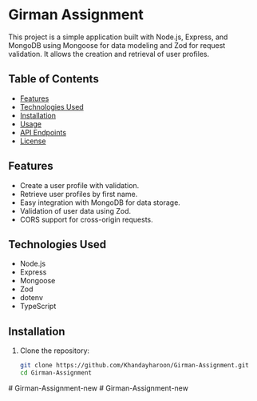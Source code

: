 # Girman Assignment

This project is a simple application built with Node.js, Express, and MongoDB using Mongoose for data modeling and Zod for request validation. It allows the creation and retrieval of user profiles.

## Table of Contents
- [Features](#features)
- [Technologies Used](#technologies-used)
- [Installation](#installation)
- [Usage](#usage)
- [API Endpoints](#api-endpoints)
- [License](#license)

## Features
- Create a user profile with validation.
- Retrieve user profiles by first name.
- Easy integration with MongoDB for data storage.
- Validation of user data using Zod.
- CORS support for cross-origin requests.

## Technologies Used
- Node.js
- Express
- Mongoose
- Zod
- dotenv
- TypeScript

## Installation
1. Clone the repository:
   ```bash
   git clone https://github.com/Khandayharoon/Girman-Assignment.git
   cd Girman-Assignment
#   G i r m a n - A s s i g n m e n t - n e w  
 #   G i r m a n - A s s i g n m e n t - n e w  
 